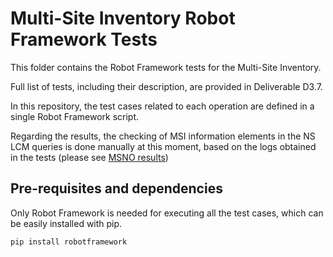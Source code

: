 # Multi-Site Inventory Robot Framework Tests

This folder contains the Robot Framework tests for the Multi-Site Inventory.

Full list of tests, including their description, are provided in Deliverable D3.7.

In this repository, the test cases related to each operation are defined in a single Robot Framework script.

Regarding the results, the checking of MSI information elements in the NS LCM queries is done manually at this moment, based on the logs obtained in the tests (please see [MSNO results](https://github.com/5GEVE/D3.7-Test-Suites-Results/tree/master/component_tests/multi_site_nso))

## Pre-requisites and dependencies

Only Robot Framework is needed for executing all the test cases, which can be easily installed with pip.

```sh
pip install robotframework
```

